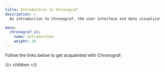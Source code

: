 ```yaml
---
title: Introduction to Chronograf
description: >
  An introduction to Chronograf, the user interface and data visualization component for the InfluxData Platform. Includes documentation on getting started, installation, and downloading.

menu:
  chronograf_v1:
    name: Introduction
    weight: 20
---
```


Follow the links below to get acquainted with Chronograf:

{{< children >}}
